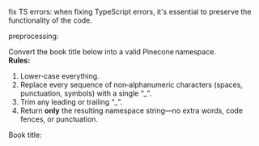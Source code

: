 fix TS errors:
when fixing TypeScript errors, it's essential to preserve the functionality of the code. 


preprocessing:


Convert the book title below into a valid Pinecone namespace.  
**Rules:**  
1. Lower‑case everything.  
2. Replace every sequence of non‑alphanumeric characters (spaces, punctuation, symbols) with a single “_”.  
3. Trim any leading or trailing “_”.  
4. Return **only** the resulting namespace string—no extra words, code fences, or punctuation.  
   
Book title: 